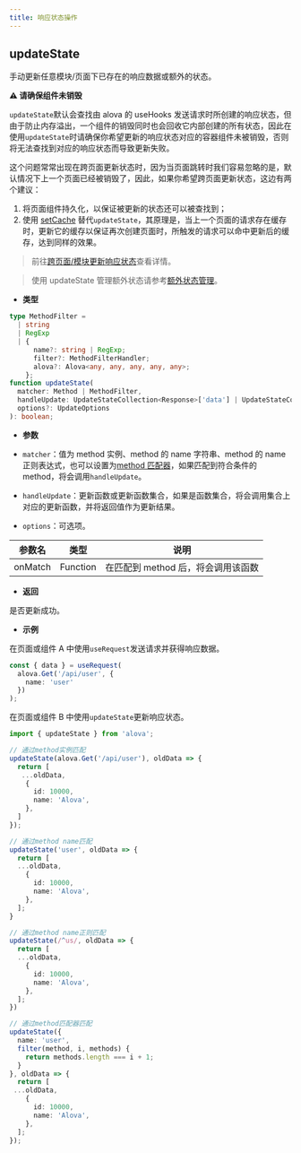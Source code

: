 ```yaml
---
title: 响应状态操作
---
```


## updateState

手动更新任意模块/页面下已存在的响应数据或额外的状态。

**⚠️ 请确保组件未销毁**

`updateState`默认会查找由 alova 的 useHooks 发送请求时所创建的响应状态，但由于防止内存溢出，一个组件的销毁同时也会回收它内部创建的所有状态，因此在使用`updateState`时请确保你希望更新的响应状态对应的容器组件未被销毁，否则将无法查找到对应的响应状态而导致更新失败。

这个问题常常出现在跨页面更新状态时，因为当页面跳转时我们容易忽略的是，默认情况下上一个页面已经被销毁了，因此，如果你希望跨页面更新状态，这边有两个建议：

1. 将页面组件持久化，以保证被更新的状态还可以被查找到；
2. 使用 [setCache](/tutorial/cache/set-and-query) 替代`updateState`，其原理是，当上一个页面的请求存在缓存时，更新它的缓存以保证再次创建页面时，所触发的请求可以命中更新后的缓存，达到同样的效果。

> 前往[跨页面/模块更新响应状态](/tutorial/advanced/update-across-components)查看详情。

> 使用 updateState 管理额外状态请参考[额外状态管理](/tutorial/advanced/manage-extra-states)。

- **类型**

```ts
type MethodFilter =
  | string
  | RegExp
  | {
      name?: string | RegExp;
      filter?: MethodFilterHandler;
      alova?: Alova<any, any, any, any, any>;
    };
function updateState(
  matcher: Method | MethodFilter,
  handleUpdate: UpdateStateCollection<Response>['data'] | UpdateStateCollection<Response>,
  options?: UpdateOptions
): boolean;
```

- **参数**

- `matcher`：值为 method 实例、method 的 name 字符串、method 的 name 正则表达式，也可以设置为[method 匹配器](/tutorial/advanced/method-matcher)，如果匹配到符合条件的 method，将会调用`handleUpdate`。
- `handleUpdate`：更新函数或更新函数集合，如果是函数集合，将会调用集合上对应的更新函数，并将返回值作为更新结果。
- `options`：可选项。

| 参数名  | 类型     | 说明                               |
| ------- | -------- | ---------------------------------- |
| onMatch | Function | 在匹配到 method 后，将会调用该函数 |

- **返回**

是否更新成功。

- **示例**

在页面或组件 A 中使用`useRequest`发送请求并获得响应数据。

```ts
const { data } = useRequest(
  alova.Get('/api/user', {
    name: 'user'
  })
);
```

在页面或组件 B 中使用`updateState`更新响应状态。

```ts
import { updateState } from 'alova';

// 通过method实例匹配
updateState(alova.Get('/api/user'), oldData => {
  return [
   ...oldData,
    {
      id: 10000,
      name: 'Alova',
    },
  ]
});

// 通过method name匹配
updateState('user', oldData => {
  return [
  ...oldData,
    {
      id: 10000,
      name: 'Alova',
    },
  ];
}

// 通过method name正则匹配
updateState(/^us/, oldData => {
  return [
  ...oldData,
    {
      id: 10000,
      name: 'Alova',
    },
  ];
})

// 通过method匹配器匹配
updateState({
  name: 'user',
  filter(method, i, methods) {
    return methods.length === i + 1;
  }
}, oldData => {
  return [
 ...oldData,
    {
      id: 10000,
      name: 'Alova',
    },
  ];
});
```
